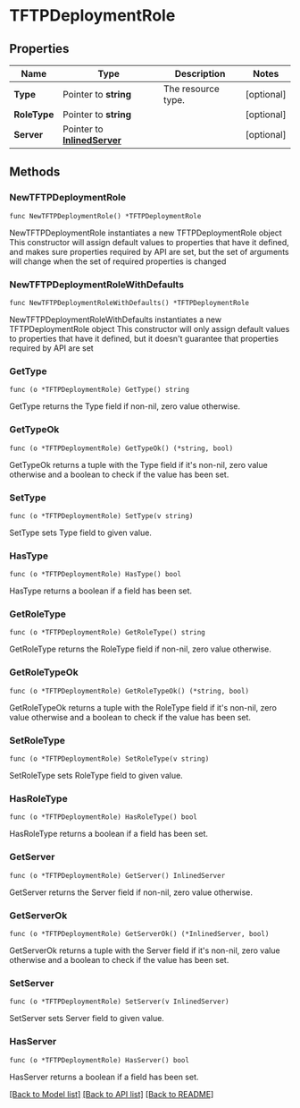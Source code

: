 # TFTPDeploymentRole

## Properties

Name | Type | Description | Notes
------------ | ------------- | ------------- | -------------
**Type** | Pointer to **string** | The resource type. | [optional] 
**RoleType** | Pointer to **string** |  | [optional] 
**Server** | Pointer to [**InlinedServer**](InlinedServer.md) |  | [optional] 

## Methods

### NewTFTPDeploymentRole

`func NewTFTPDeploymentRole() *TFTPDeploymentRole`

NewTFTPDeploymentRole instantiates a new TFTPDeploymentRole object
This constructor will assign default values to properties that have it defined,
and makes sure properties required by API are set, but the set of arguments
will change when the set of required properties is changed

### NewTFTPDeploymentRoleWithDefaults

`func NewTFTPDeploymentRoleWithDefaults() *TFTPDeploymentRole`

NewTFTPDeploymentRoleWithDefaults instantiates a new TFTPDeploymentRole object
This constructor will only assign default values to properties that have it defined,
but it doesn't guarantee that properties required by API are set

### GetType

`func (o *TFTPDeploymentRole) GetType() string`

GetType returns the Type field if non-nil, zero value otherwise.

### GetTypeOk

`func (o *TFTPDeploymentRole) GetTypeOk() (*string, bool)`

GetTypeOk returns a tuple with the Type field if it's non-nil, zero value otherwise
and a boolean to check if the value has been set.

### SetType

`func (o *TFTPDeploymentRole) SetType(v string)`

SetType sets Type field to given value.

### HasType

`func (o *TFTPDeploymentRole) HasType() bool`

HasType returns a boolean if a field has been set.

### GetRoleType

`func (o *TFTPDeploymentRole) GetRoleType() string`

GetRoleType returns the RoleType field if non-nil, zero value otherwise.

### GetRoleTypeOk

`func (o *TFTPDeploymentRole) GetRoleTypeOk() (*string, bool)`

GetRoleTypeOk returns a tuple with the RoleType field if it's non-nil, zero value otherwise
and a boolean to check if the value has been set.

### SetRoleType

`func (o *TFTPDeploymentRole) SetRoleType(v string)`

SetRoleType sets RoleType field to given value.

### HasRoleType

`func (o *TFTPDeploymentRole) HasRoleType() bool`

HasRoleType returns a boolean if a field has been set.

### GetServer

`func (o *TFTPDeploymentRole) GetServer() InlinedServer`

GetServer returns the Server field if non-nil, zero value otherwise.

### GetServerOk

`func (o *TFTPDeploymentRole) GetServerOk() (*InlinedServer, bool)`

GetServerOk returns a tuple with the Server field if it's non-nil, zero value otherwise
and a boolean to check if the value has been set.

### SetServer

`func (o *TFTPDeploymentRole) SetServer(v InlinedServer)`

SetServer sets Server field to given value.

### HasServer

`func (o *TFTPDeploymentRole) HasServer() bool`

HasServer returns a boolean if a field has been set.


[[Back to Model list]](../README.md#documentation-for-models) [[Back to API list]](../README.md#documentation-for-api-endpoints) [[Back to README]](../README.md)


